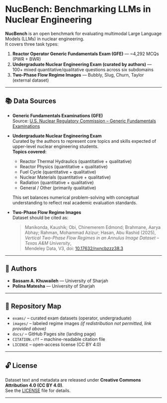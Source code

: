 # NucBench: Benchmarking LLMs in Nuclear Engineering

**NucBench** is an open benchmark for evaluating multimodal Large Language Models (LLMs) in nuclear engineering.  
It covers three task types:

1. **Reactor Operator Generic Fundamentals Exam (GFE)** — ~4,292 MCQs (PWR + BWR)  
2. **Undergraduate Nuclear Engineering Exam (curated by authors)** — 100+ mixed quantitative/qualitative questions across six subdomains  
3. **Two-Phase Flow Regime Images** — Bubbly, Slug, Churn, Taylor (external dataset)

---

## 📚 Data Sources

- **Generic Fundamentals Examinations (GFE)**  
  Source: [U.S. Nuclear Regulatory Commission – Generic Fundamentals Examinations](https://www.nrc.gov/reactors/operator-licensing/history-rulemaking-activities/generic-fundamentals-examinations.html)

- **Undergraduate Nuclear Engineering Exam**  
  Curated by the authors to represent core topics and skills expected of upper-level nuclear engineering students.  
  **Topics covered:**
  - Reactor Thermal Hydraulics (quantitative + qualitative)  
  - Reactor Physics (quantitative + qualitative)  
  - Fuel Cycle (quantitative + qualitative)  
  - Nuclear Materials (quantitative + qualitative)  
  - Radiation (quantitative + qualitative)  
  - General / Other (primarily qualitative)

  This set balances numerical problem-solving with conceptual understanding to reflect real academic evaluation standards.

- **Two-Phase Flow Regime Images**  
  Dataset should be cited as:  
  > Manikonda, Kaushik; Obi, Chinemerem Edmond; Brahmane, Aarya Abhay; Rahman, Mohammad Azizur; Hasan, Abu Rashid (2025),  
  > *Vertical Two-Phase Flow Regimes in an Annulus Image Dataset – Texas A&M University*,  
  > Mendeley Data, V3, doi: [10.17632/nxncbzzz38.3](https://doi.org/10.17632/nxncbzzz38.3)

---

## 👥 Authors
- **Bassam A. Khuwaileh** — University of Sharjah  
- **Polina Matesha** — University of Sharjah  

---

## 📂 Repository Map
- `exams/` – curated exam datasets (operator, undergraduate)  
- `images/` – labeled regime images *(if redistribution not permitted, link provided above)*  
- `docs/` – GitHub Pages site (landing page)  
- `CITATION.cff` – machine-readable citation file  
- `LICENSE` – open-access license (CC BY 4.0)

---

## 🔓 License
Dataset text and metadata are released under **Creative Commons Attribution 4.0 (CC BY 4.0)**.  
See the [LICENSE](LICENSE) file for details.

---
